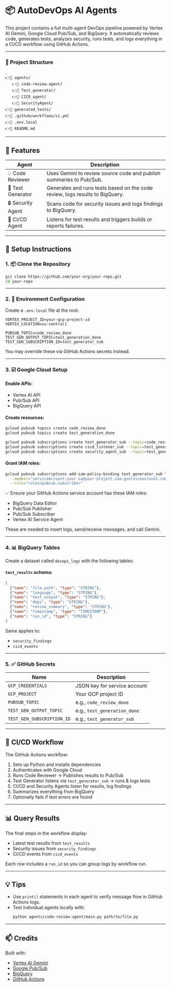 # 📦 AutoDevOps AI Agents

This project contains a full multi-agent DevOps pipeline powered by Vertex AI Gemini, Google Cloud Pub/Sub, and BigQuery. It automatically reviews code, generates tests, analyzes security, runs tests, and logs everything in a CI/CD workflow using GitHub Actions.

---

### 📁 Project Structure

```
.
👉🔹 agents/
   👉🔹 code-review-agent/
   👉🔹 Test_generator/
   👉🔹 CICD_agent/
   👉🔹 SecurityAgent/
👉🔹 generated_tests/
👉🔹 .github/workflows/ci.yml
👉🔹 .env.local
👉🔹 README.md
```

---

## 🚀 Features

| Agent              | Description                                                                 |
|-------------------|-----------------------------------------------------------------------------|
| 💡 Code Reviewer   | Uses Gemini to review source code and publish summaries to Pub/Sub.         |
| 🧲 Test Generator   | Generates and runs tests based on the code review, logs results to BigQuery. |
| 🔒 Security Agent   | Scans code for security issues and logs findings to BigQuery.              |
| 🌟 CI/CD Agent      | Listens for test results and triggers builds or reports failures.           |

---

## 🔧 Setup Instructions

### 1. 📦 Clone the Repository

```bash
git clone https://github.com/your-org/your-repo.git
cd your-repo
```

---

### 2. 🔐 Environment Configuration

Create a `.env.local` file at the root:

```env
VERTEX_PROJECT_ID=your-gcp-project-id
VERTEX_LOCATION=us-central1

PUBSUB_TOPIC=code_review_done
TEST_GEN_OUTPUT_TOPIC=test_generation_done
TEST_GEN_SUBSCRIPTION_ID=test_generator_sub
```

You may override these via GitHub Actions secrets instead.

---

### 3. ☑️ Google Cloud Setup

#### Enable APIs:

- Vertex AI API
- Pub/Sub API
- BigQuery API

#### Create resources:

```bash
gcloud pubsub topics create code_review_done
gcloud pubsub topics create test_generation_done

gcloud pubsub subscriptions create test_generator_sub --topic=code_review_done
gcloud pubsub subscriptions create cicd_listener_sub --topic=test_generation_done
gcloud pubsub subscriptions create security_agent_sub --topic=test_generation_done
```

#### Grant IAM roles:

```bash
gcloud pubsub subscriptions add-iam-policy-binding test_generator_sub \
  --member="serviceAccount:your-sa@your-project.iam.gserviceaccount.com" \
  --role="roles/pubsub.subscriber"
```

✅ Ensure your GitHub Actions service account has these IAM roles:

- BigQuery Data Editor
- Pub/Sub Publisher
- Pub/Sub Subscriber
- Vertex AI Service Agent

These are needed to insert logs, send/receive messages, and call Gemini.

---

### 4. 📊 BigQuery Tables

Create a dataset called `devops_logs` with the following tables:

#### `test_results` schema:

```json
[
  {"name": "file_path", "type": "STRING"},
  {"name": "language", "type": "STRING"},
  {"name": "test_output", "type": "STRING"},
  {"name": "deps", "type": "STRING"},
  {"name": "review_summary", "type": "STRING"},
  {"name": "timestamp", "type": "TIMESTAMP"},
  {"name": "run_id", "type": "STRING"}
]
```

Same applies to:

- `security_findings`
- `cicd_events`

---

### 5. ✅ GitHub Secrets

| Name                  | Description                       |
|-----------------------|-----------------------------------|
| `GCP_CREDENTIALS`     | JSON key for service account      |
| `GCP_PROJECT`         | Your GCP project ID               |
| `PUBSUB_TOPIC`        | e.g., `code_review_done`          |
| `TEST_GEN_OUTPUT_TOPIC` | e.g., `test_generation_done`    |
| `TEST_GEN_SUBSCRIPTION_ID` | e.g., `test_generator_sub`  |

---

## 💠 CI/CD Workflow

The GitHub Actions workflow:

1. Sets up Python and installs dependencies  
2. Authenticates with Google Cloud  
3. Runs Code Reviewer → Publishes results to Pub/Sub  
4. Test Generator listens via `test_generator_sub` → runs & logs tests  
5. CI/CD and Security Agents listen for results, log findings  
6. Summarizes everything from BigQuery  
7. Optionally fails if test errors are found

---

## 📊 Query Results

The final steps in the workflow display:

- Latest test results from `test_results`
- Security issues from `security_findings`
- CI/CD events from `cicd_events`

Each row includes a `run_id` so you can group logs by workflow run.

---

## 💡 Tips

- Use `print()` statements in each agent to verify message flow in GitHub Actions logs.
- Test individual agents locally with:
  ```bash
  python agents/code-review-agent/main.py path/to/file.py
  ```

---

## 📫 Credits

Built with:
- [Vertex AI Gemini](https://cloud.google.com/vertex-ai/docs/generative-ai)
- [Google Pub/Sub](https://cloud.google.com/pubsub)
- [BigQuery](https://cloud.google.com/bigquery)
- [GitHub Actions](https://docs.github.com/en/actions)


